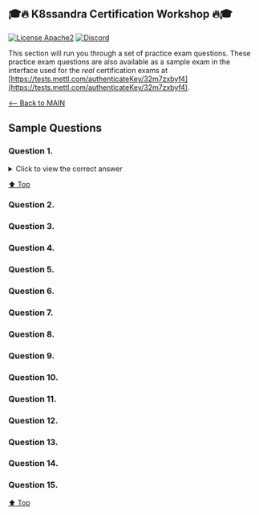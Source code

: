 ## 🎓🔥 K8ssandra Certification Workshop 🔥🎓

[![License Apache2](https://img.shields.io/hexpm/l/plug.svg)](http://www.apache.org/licenses/LICENSE-2.0)
[![Discord](https://img.shields.io/discord/685554030159593522)](https://discord.com/widget?id=685554030159593522&theme=dark)

This section will run you through a set of practice exam questions.  These practice exam questions are also available as a sample exam in the interface used for the *real* certification exams at [https://tests.mettl.com/authenticateKey/32m7zxbyf4](https://tests.mettl.com/authenticateKey/32m7zxbyf4).

[<-- Back to MAIN](./README.md)

## Sample Questions

### Question 1.

<details><summary>Click to view the correct answer</summary>
<p>
    
| The correct answer is ZZZ |
|:---|
| Lorem ipsum dolor sit amet, consectetur adipiscing elit, sed do eiusmod tempor incididunt ut labore et dolore magna aliqua. Ut enim ad minim veniam, quis nostrud exercitation ullamco laboris nisi ut aliquip |
</p>
</details>

[⬆️ Top](#sample-questions)

### Question 2.

### Question 3.

### Question 4.

### Question 5.

### Question 6.

### Question 7.

### Question 8.

### Question 9.

### Question 10.

### Question 11.

### Question 12.

### Question 13.

### Question 14.

### Question 15.

[⬆️ Top](#sample-questions)


